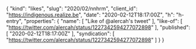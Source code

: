 {
  "kind": "likes",
  "slug": "2020/02/nnhrm",
  "client_id": "https://indigenous.realize.be",
  "date": "2020-02-12T18:17:00Z",
  "h": "h-entry",
  "properties": {
    "name": [
      "Like of @alercah's tweet"
    ],
    "like-of": [
      "https://twitter.com/alercah/status/1227342594277072898"
    ],
    "published": [
      "2020-02-12T18:17:00Z"
    ],
    "syndication": [
      "https://twitter.com/alercah/status/1227342594277072898"
    ]
  }
}
